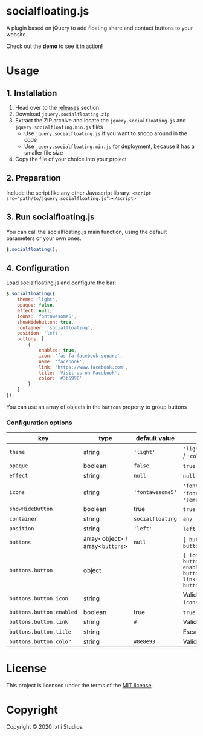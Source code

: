 # socialfloating.js

A plugin based on jQuery to add floating share and contact buttons to your website.

Check out the **demo** to see it in action!

# Usage

## 1. Installation

1. Head over to the [releases](https://github.com/ixtlistudios/jquery.socialfloating.js/releases) section
2. Download `jquery.socialfloating.zip`
3. Extract the ZIP archive and locate the `jquery.socialfloating.js` and `jquery.socialfloating.min.js` files
	* Use `jquery.socialfloating.js` if you want to snoop around in the code
	* Use `jquery.socialfloating.min.js` for deployment, because it has a smaller file size
4. Copy the file of your choice into your project

## 2. Preparation

Include the script like any other Javascript library:
`<script src="path/to/jquery.socialfloating.js"></script>`

## 3. Run socialfloating.js

You can call the socialfloating.js main function, using the default parameters or your own ones.

```javascript
$.socialfloating();
```

## 4. Configuration

Load socialfloating.js and configure the bar:

```javascript
$.socialfloating({
	theme: 'light',
	opaque: false,
	effect: null,
	icons: 'fontawesome5',
	showHidebutton: true,
	container: 'socialfloating',
	position: 'left',
	buttons: [
		{
			enabled: true,
			icon: 'fas fa-facebook-square',
			name: 'facebook',
			link: 'https://www.facebook.com',
			title: 'Visit us on Facebook',
			color: '#3b5998'
		}
	]
});
```
You can use an array of objects in the `buttons` property to group buttons

### Configuration options

key | type | default value | values
-|-|-|-
`theme` | string | `'light'` | `'light'` / `'dark'` / `'gray'` / `'color'`
`opaque` | boolean | `false` | `true` / `false`
`effect` | string | `null` | `null` / `'scroll'`
`icons` | string | `'fontawesome5'` | `'fontawesome5'` / `'fontawesome4'` / `'semanticui'`
`showHideButton` | boolean | true | `true` / `false`
`container` | string | `socialfloating` | `any`
`position` | string | `'left'` | `left` / `right`
`buttons` | array\<object\> / array\<`buttons`\> | `null` | `[ buttons.button ]` / `[ buttons ]`
`buttons.button` | object | | `{ icon: buttons.button.icon, enabled: buttons.button.enabled, link: buttons.button.link }`
`buttons.button.icon` | string |  | Valid HTML class from `icons` property
`buttons.button.enabled` | boolean | true | `true` / `false`
`buttons.button.link` | string | `#` | Valid URL
`buttons.button.title` | string | ` ` | Escaped string
`buttons.button.color` | string | `#8e8e93` | Valid CSS color

# License

This project is licensed under the terms of the [MIT license](http://www.opensource.org/licenses/MIT).

# Copyright

Copyright &copy; 2020 Ixtli Studios.
